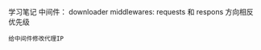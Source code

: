 学习笔记
中间件：
    downloader middlewares:
        requests 和 respons 方向相反
        优先级

    给中间件修改代理IP
        
